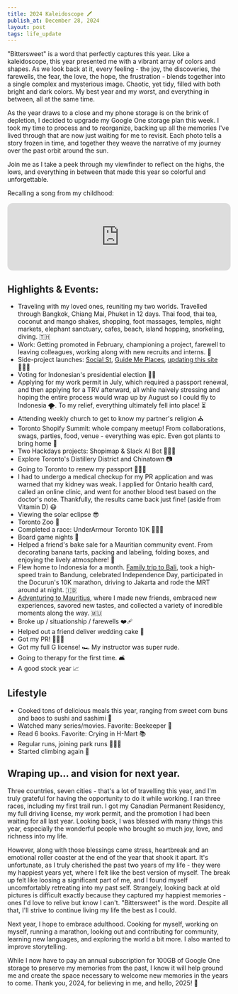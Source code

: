 ```yaml
---
title: 2024 Kaleidoscope 🖍️
publish_at: December 28, 2024
layout: post
tags: life_update
---
```


"Bittersweet" is a word that perfectly captures this year. Like a kaleidoscope, this year presented me with a vibrant array of colors and shapes. As we look back at it, every feeling - the joy, the discoveries, the farewells, the fear, the love, the hope, the frustration - blends together into a single complex and mysterious image. Chaotic, yet tidy, filled with both bright and dark colors. My best year and my worst, and everything in between, all at the same time.

As the year draws to a close and my phone storage is on the brink of depletion, I decided to upgrade my Google One storage plan this week. I took my time to process and to reorganize, backing up all the memories I've lived through that are now just waiting for me to revisit. Each photo tells a story frozen in time, and together they weave the narrative of my journey over the past orbit around the sun.

Join me as I take a peek through my viewfinder to reflect on the highs, the lows, and everything in between that made this year so colorful and unforgettable.

Recalling a song from my childhood:

<iframe style="border-radius:12px" src="https://open.spotify.com/embed/track/4QaEbHokZmrXFUQw5l0tCW?utm_source=generator&theme=0" width="100%" height="152" frameBorder="0" allowfullscreen="" allow="autoplay; clipboard-write; encrypted-media; fullscreen; picture-in-picture" loading="lazy"></iframe>

## Highlights & Events:

- Traveling with my loved ones, reuniting my two worlds. Travelled through Bangkok, Chiang Mai, Phuket in 12 days. Thai food, thai tea, coconut and mango shakes, shopping, foot massages, temples, night markets, elephant sanctuary, cafes, beach, island hopping, snorkeling, diving. 🇹🇭
- Work: Getting promoted in February, championing a project, farewell to leaving colleagues, working along with new recruits and interns. 👔
- Side-project launches: [Social St](/works/social_st), [Guide Me Places](/works/guide_me_places), [updating this site](updating-this-site) 👨🏻‍💻
- Voting for Indonesian's presidential election 👨‍⚖️
- Applying for my work permit in July, which required a passport renewal, and then applying for a TRV afterward, all while naively stressing and hoping the entire process would wrap up by August so I could fly to Indonesia 🌪️. To my relief, everything ultimately fell into place! ⏳
- Attending weekly church to get to know my partner's religion ⛪️
- Toronto Shopify Summit: whole company meetup! From collaborations, swags, parties, food, venue - everything was epic. Even got plants to bring home 🌱
- Two Hackdays projects: Shopimap & Slack AI Bot 👨🏻‍💻
- Explore Toronto's Distillery District and Chinatown 📷
- Going to Toronto to renew my passport 📃🇮🇩
- I had to undergo a medical checkup for my PR application and was warned that my kidney was weak. I applied for Ontario health card, called an online clinic, and went for another blood test based on the doctor's note. Thankfully, the results came back just fine! (aside from Vitamin D) 😷
- Viewing the solar eclipse 😎
- Toronto Zoo 🦥
- Completed a race: UnderArmour Toronto 10K 🏃🏻‍♂️
- Board game nights 🎲
- Helped a friend's bake sale for a Mauritian community event. From decorating banana tarts, packing and labeling, folding boxes, and enjoying the lively atmosphere! 🧁
- Flew home to Indonesia for a month. [Family trip to Bali](a-bali-escape), took a high-speed train to Bandung, celebrated Independence Day, participated in the Docurun's 10K marathon, driving to Jakarta and rode the MRT around at night. 🇮🇩
- [Adventuring to Mauritius](adventures-in-mauritius), where I made new friends, embraced new experiences, savored new tastes, and collected a variety of incredible moments along the way. 🇲🇺
- Broke up / situationship / farewells ❤️‍🩹
- Helped out a friend deliver wedding cake 🎂
- Got my PR! 📃🇨🇦
- Got my full G license! 🏎️ My instructor was super rude.
- Going to therapy for the first time. 🛋️
- A good stock year 📈

## Lifestyle

- Cooked tons of delicious meals this year, ranging from sweet corn buns and baos to sushi and sashimi 🍚
- Watched many series/movies. Favorite: Beekeeper 🍿
- Read 6 books. Favorite: Crying in H-Mart 📚
- Regular runs, joining park runs 🏃🏻‍♂️
- Started climbing again 🧗

## Wraping up... and vision for next year.

Three countries, seven cities - that's a lot of travelling this year, and I'm truly grateful for having the opportunity to do it while working. I ran three races, including my first trail run. I got my Canadian Permanent Residency, my full driving license, my work permit, and the promotion I had been waiting for all last year. Looking back, I was blessed with many things this year, especially the wonderful people who brought so much joy, love, and richness into my life.

However, along with those blessings came stress, heartbreak and an emotional roller coaster at the end of the year that shook it apart. It's unfortunate, as I truly cherished the past two years of my life - they were my happiest years yet, where I felt like the best version of myself. The break up felt like loosing a significant part of me, and I found myself uncomfortably retreating into my past self. Strangely, looking back at old pictures is difficult exactly because they captured my happiest memories - ones I'd love to relive but know I can't. "Bittersweet" is the word. Despite all that, I'll strive to continue living my life the best as I could.

Next year, I hope to embrace adulthood. Cooking for myself, working on myself, running a marathon, looking out and contributing for community, learning new languages, and exploring the world a bit more. I also wanted to improve storytelling.

While I now have to pay an annual subscription for 100GB of Google One storage to preserve my memories from the past, I know it will help ground me and create the space necessary to welcome new memories in the years to come. Thank you, 2024, for believing in me, and hello, 2025! 👋
